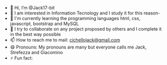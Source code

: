 - 👋 Hi, I’m @Jack17-bit
- 👀 I am interested in Information Tecnology and I study it for this reason-
- 🌱 I'm currently learning the programming languages html, css, javascript, bootstrap and MySQL
- 💞️ I try to collaborate on any project proposed by others and I complete it in the best way possible
- 📫 How to reach me to mail: cichellojack@gmail.com
- 😄 Pronouns: My pronouns are many but everyone calls me Jack, Strefezza and Giacomino
- ⚡ Fun fact: 

<!---
Jack17-bit/Jack17-bit is a ✨ special ✨ repository because its `README.md` (this file) appears on your GitHub profile.
You can click the Preview link to take a look at your changes.
--->
